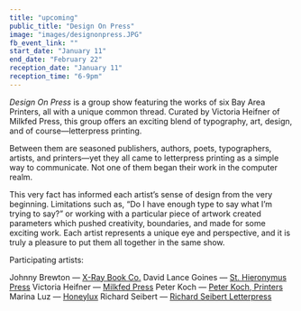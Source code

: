 ```yaml
---
title: "upcoming"
public_title: "Design On Press"
image: "images/designonpress.JPG"
fb_event_link: ""
start_date: "January 11"
end_date: "February 22"
reception_date: "January 11"
reception_time: "6-9pm"
---
```

_Design On Press_ is a group show featuring the works of six Bay Area Printers, all with a unique common thread. Curated by Victoria Heifner of Milkfed Press, this group offers an exciting blend of typography, art, design, and of course—letterpress printing.

Between them are seasoned publishers, authors, poets, typographers, artists, and printers—yet they all came to letterpress printing as a simple way to communicate. Not one of them began their work in the computer realm. 

This very fact has informed each artist’s sense of design from the very beginning. Limitations such as, “Do I have enough type to say what I’m trying to say?” or working with a particular piece of artwork created parameters which pushed creativity, boundaries, and made for some exciting work. Each artist represents a unique eye and perspective, and it is truly a pleasure to put them all together in the same show.

Participating artists:

Johnny Brewton — [X-Ray Book Co.](http://www.xraybookco.com/)
David Lance Goines — [St. Hieronymus Press](https://www.goines.net/)
Victoria Heifner — [Milkfed Press](http://www.milkfedpress.com)
Peter Koch — [Peter Koch, Printers](http://www.peterkochprinters.com/)
Marina Luz — [Honeylux](http://www.marinaluz.com/)
Richard Seibert — [Richard Seibert Letterpress](http://www.richardseibert.com/)

